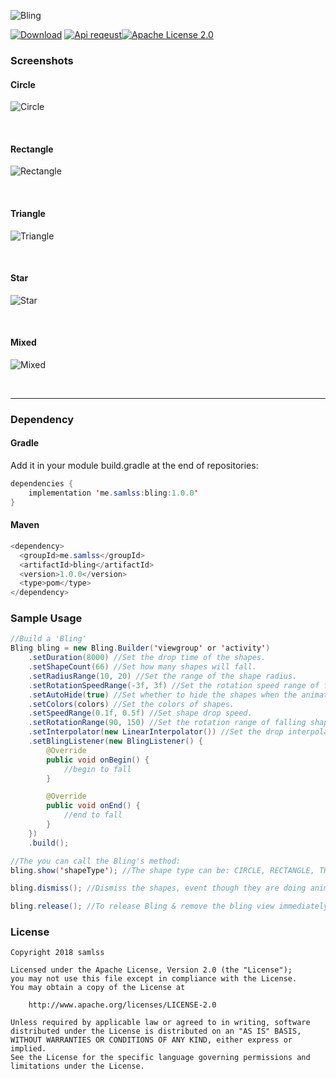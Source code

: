 ![Bling](https://github.com/samlss/Bling/blob/master/screenshots/bling.png)

[![Download](https://api.bintray.com/packages/samlss/maven/bling/images/download.svg?version=1.0.0)](https://bintray.com/samlss/maven/bling/1.0.0/link) [![Api reqeust](https://img.shields.io/badge/API-11+-brightgreen.svg?style=flat)](https://android-arsenal.com/api?level=11#l11)[![Apache License 2.0](https://img.shields.io/hexpm/l/plug.svg)](https://github.com/samlss/Bling/blob/master/LICENSE)  



### Screenshots

#### Circle

![Circle](https://github.com/samlss/Bling/blob/master/screenshots/screenshot1.gif)

<br>

#### Rectangle

![Rectangle](https://github.com/samlss/Bling/blob/master/screenshots/screenshot2.gif)

<br>

#### Triangle
![Triangle](https://github.com/samlss/Bling/blob/master/screenshots/screenshot3.gif)

<br>

#### Star
![Star](https://github.com/samlss/Bling/blob/master/screenshots/screenshot4.gif)

<br>

#### Mixed
![Mixed](https://github.com/samlss/Bling/blob/master/screenshots/screenshot5.gif)

<br>

------
### Dependency

#### Gradle
Add it in your module build.gradle at the end of repositories:
  ```java
  dependencies {
      implementation 'me.samlss:bling:1.0.0'
  }
  ```

#### Maven
```java
<dependency>
  <groupId>me.samlss</groupId>
  <artifactId>bling</artifactId>
  <version>1.0.0</version>
  <type>pom</type>
</dependency>
```

### Sample Usage

```java
//Build a 'Bling'
Bling bling = new Bling.Builder('viewgroup' or 'activity')
    .setDuration(8000) //Set the drop time of the shapes.
    .setShapeCount(66) //Set how many shapes will fall.
    .setRadiusRange(10, 20) //Set the range of the shape radius.
    .setRotationSpeedRange(-3f, 3f) //Set the rotation speed range of falling shapes.
    .setAutoHide(true) //Set whether to hide the shapes when the animation ends
    .setColors(colors) //Set the colors of shapes.
    .setSpeedRange(0.1f, 0.5f) //Set shape drop speed.
    .setRotationRange(90, 150) //Set the rotation range of falling shapes.
    .setInterpolator(new LinearInterpolator()) //Set the drop interpolator of the shapes.
    .setBlingListener(new BlingListener() {
        @Override
        public void onBegin() {
			//begin to fall
        }

        @Override
        public void onEnd() {
			//end to fall
        }
    })
    .build(); 

//The you can call the Bling's method:
bling.show('shapeType'); //The shape type can be: CIRCLE, RECTANGLE, TRIANGLE, STAR, MIXED

bling.dismiss(); //Dismiss the shapes, event though they are doing animation.

bling.release(); //To release Bling & remove the bling view immediately.

```


### License

```
Copyright 2018 samlss

Licensed under the Apache License, Version 2.0 (the "License");
you may not use this file except in compliance with the License.
You may obtain a copy of the License at

    http://www.apache.org/licenses/LICENSE-2.0

Unless required by applicable law or agreed to in writing, software
distributed under the License is distributed on an "AS IS" BASIS,
WITHOUT WARRANTIES OR CONDITIONS OF ANY KIND, either express or implied.
See the License for the specific language governing permissions and
limitations under the License.
```